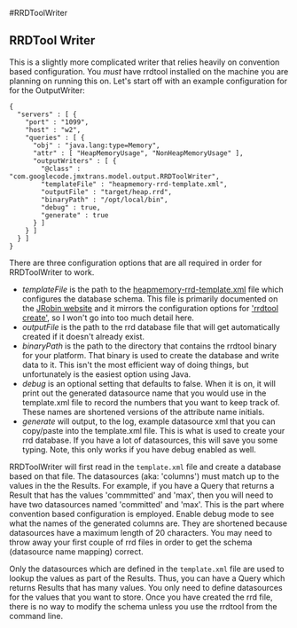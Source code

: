 #RRDToolWriter

## RRDTool Writer

This is a slightly more complicated writer that relies heavily on
convention based configuration. You *must* have rrdtool installed on the
machine you are planning on running this on. Let's start off with an
example configuration for for the OutputWriter:

```
{
  "servers" : [ {
    "port" : "1099",
    "host" : "w2",
    "queries" : [ {
      "obj" : "java.lang:type=Memory",
      "attr" : [ "HeapMemoryUsage", "NonHeapMemoryUsage" ],
      "outputWriters" : [ {
        "@class" : "com.googlecode.jmxtrans.model.output.RRDToolWriter",
        "templateFile" : "heapmemory-rrd-template.xml",
        "outputFile" : "target/heap.rrd",
        "binaryPath" : "/opt/local/bin",
        "debug" : true,
        "generate" : true
      } ]
    } ]
  } ]
}
```

There are three configuration options that are all required in order for RRDToolWriter to work.

  * *templateFile* is the path to the [heapmemory-rrd-template.xml](https://github.com/jmxtrans/jmxtrans/blob/master/heapmemory-rrd-template.xml) file which configures the database schema. This file is primarily documented on the [JRobin website](http://oldwww.jrobin.org/api/templatesapi.html) and it mirrors the configuration options for ['rrdtool create'](http://oss.oetiker.ch/rrdtool/doc/rrdcreate.en.html), so I won't go into too much detail here.
  * *outputFile* is the path to the rrd database file that will get automatically created if it doesn't already exist.
  * *binaryPath* is the path to the directory that contains the rrdtool binary for your platform. That binary is used to create the database and write data to it. This isn't the most efficient way of doing things, but unfortunately is the easiest option using Java.
  * *debug* is an optional setting that defaults to false. When it is on, it will print out the generated datasource name that you would use in the template.xml file to record the numbers that you want to keep track of. These names are shortened versions of the attribute name initials.
  * *generate* will output, to the log, example datasource xml that you can copy/paste into the template.xml file. This is what is used to create your rrd database. If you have a lot of datasources, this will save you some typing. Note, this only works if you have debug enabled as well.

RRDToolWriter will first read in the ```template.xml``` file and create a
database based on that file. The datasources (aka: 'columns') must match
up to the values in the the Results. For example, if you have a Query
that returns a Result that has the values 'commmitted' and 'max', then
you will need to have two datasources named 'committed' and 'max'. This
is the part where convention based configuration is employed. Enable
debug mode to see what the names of the generated columns are. They are
shortened because datasources have a maximum length of 20 characters.
You may need to throw away your first couple of rrd files in order to
get the schema (datasource name mapping) correct.

Only the datasources which are defined in the ```template.xml``` file
are used to lookup the values as part of the Results. Thus, you can have
a Query which returns Results that has many values. You only need to
define datasources for the values that you want to store. Once you have
created the rrd file, there is no way to modify the schema unless you
use the rrdtool from the command line.
